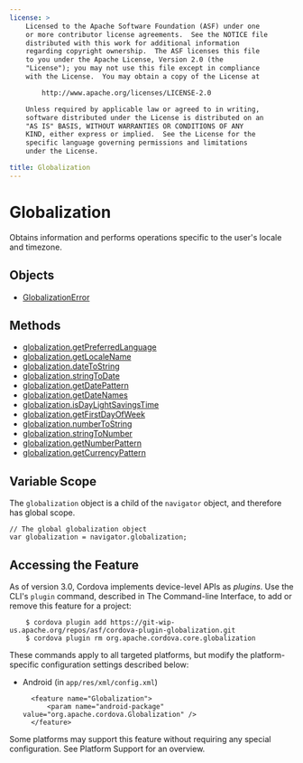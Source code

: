 ```yaml
---
license: >
    Licensed to the Apache Software Foundation (ASF) under one
    or more contributor license agreements.  See the NOTICE file
    distributed with this work for additional information
    regarding copyright ownership.  The ASF licenses this file
    to you under the Apache License, Version 2.0 (the
    "License"); you may not use this file except in compliance
    with the License.  You may obtain a copy of the License at

        http://www.apache.org/licenses/LICENSE-2.0

    Unless required by applicable law or agreed to in writing,
    software distributed under the License is distributed on an
    "AS IS" BASIS, WITHOUT WARRANTIES OR CONDITIONS OF ANY
    KIND, either express or implied.  See the License for the
    specific language governing permissions and limitations
    under the License.

title: Globalization
---
```


Globalization
======

Obtains information and performs operations specific to the user's
locale and timezone.

Objects
-------

- [GlobalizationError](GlobalizationError/globalizationerror.html)

Methods
-------

- [globalization.getPreferredLanguage](globalization.getPreferredLanguage.html)
- [globalization.getLocaleName](globalization.getLocaleName.html)
- [globalization.dateToString](globalization.dateToString.html)
- [globalization.stringToDate](globalization.stringToDate.html)
- [globalization.getDatePattern](globalization.getDatePattern.html)
- [globalization.getDateNames](globalization.getDateNames.html)
- [globalization.isDayLightSavingsTime](globalization.isDayLightSavingsTime.html)
- [globalization.getFirstDayOfWeek](globalization.getFirstDayOfWeek.html)
- [globalization.numberToString](globalization.numberToString.html)
- [globalization.stringToNumber](globalization.stringToNumber.html)
- [globalization.getNumberPattern](globalization.getNumberPattern.html)
- [globalization.getCurrencyPattern](globalization.getCurrencyPattern.html)

Variable Scope
--------------

The `globalization` object is a child of the `navigator` object, and
therefore has global scope.

    // The global globalization object
    var globalization = navigator.globalization;

## Accessing the Feature

As of version 3.0, Cordova implements device-level APIs as _plugins_.
Use the CLI's `plugin` command, described in The Command-line
Interface, to add or remove this feature for a project:

        $ cordova plugin add https://git-wip-us.apache.org/repos/asf/cordova-plugin-globalization.git
        $ cordova plugin rm org.apache.cordova.core.globalization

These commands apply to all targeted platforms, but modify the
platform-specific configuration settings described below:

* Android (in `app/res/xml/config.xml`)

        <feature name="Globalization">
            <param name="android-package" value="org.apache.cordova.Globalization" />
        </feature>

Some platforms may support this feature without requiring any special
configuration.  See Platform Support for an overview.

